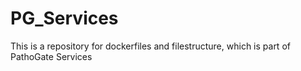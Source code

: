 # PG_Services

This is a repository for dockerfiles and filestructure, which is part of PathoGate Services
